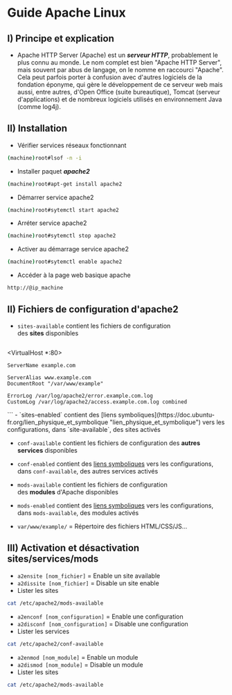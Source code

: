 # Guide Apache Linux

## I) Principe et explication

* Apache HTTP Server (Apache) est un ***serveur HTTP***, probablement le plus connu au monde. Le nom complet est bien "Apache HTTP Server", mais souvent par abus de langage, on le nomme en raccourci "Apache". Cela peut parfois porter à confusion avec d'autres logiciels de la fondation éponyme, qui gère le développement de ce serveur web mais aussi, entre autres, d'Open Office (suite bureautique), Tomcat (serveur d'applications) et de nombreux logiciels utilisés en environnement Java (comme log4j).

## II) Installation

* Vérifier services réseaux fonctionnant
```bash
(machine)root#lsof -n -i
```
* Installer paquet ***apache2***
```bash
(machine)root#apt-get install apache2
```
* Démarrer service apache2
```bash
(machine)root#sytemctl start apache2
```
* Arréter service apache2
```bash
(machine)root#sytemctl stop apache2
```
* Activer au démarrage service apache2
```bash
(machine)root#sytemctl enable apache2
```
* Accéder à la page web basique apache
```navigateur
http://@ip_machine
```


## II) Fichiers de configuration d'apache2

-   `sites-available` contient les fichiers de configuration des **sites** disponibles
    ```bash
<VirtualHost *:80>

	ServerName example.com
	
	ServerAlias www.example.com
	DocumentRoot "/var/www/example"
	
	ErrorLog /var/log/apache2/error.example.com.log
	CustomLog /var/log/apache2/access.example.com.log combined
	
</VirtualHost>
```
-   `sites-enabled` contient des [liens symboliques](https://doc.ubuntu-fr.org/lien_physique_et_symbolique "lien_physique_et_symbolique") vers les configurations, dans `site-available`, des sites activés
    

-   `conf-available` contient les fichiers de configuration des **autres services** disponibles
    
-   `conf-enabled` contient des [liens symboliques](https://doc.ubuntu-fr.org/lien_physique_et_symbolique "lien_physique_et_symbolique") vers les configurations, dans `conf-available`, des autres services activés
    

-   `mods-available` contient les fichiers de configuration des **modules** d'Apache disponibles
    
-   `mods-enabled` contient des [liens symboliques](https://doc.ubuntu-fr.org/lien_physique_et_symbolique "lien_physique_et_symbolique") vers les configurations, dans `mods-available`, des modules activés

* ``var/www/example/`` = Répertoire des fichiers HTML/CSS/JS...

## III) Activation et désactivation sites/services/mods

* `a2ensite [nom_fichier]` = Enable un site available
* `a2dissite [nom_fichier]` = Disable un site enable
* Lister les sites
```bash
cat /etc/apache2/mods-available
```

* `a2enconf [nom_configuration]` = Enable une configuration
* `a2disconf [nom_configuration]` = Disable une configuration
* Lister les services
```bash
cat /etc/apache2/conf-available
```

* `a2enmod [nom_module]` = Enable un module
* `a2dismod [nom_module]` = Disable un module 
* Lister les sites
```bash
cat /etc/apache2/mods-available
```